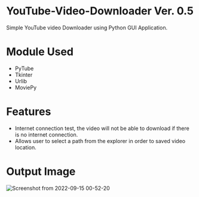 # YouTube-Video-Downloader Ver. 0.5

Simple YouTube video Downloader using Python GUI Application.

# Module Used

* PyTube
* Tkinter
* Urlib
* MoviePy

# Features

* Internet connection test, the video will not be able to download if there is no internet connection.
* Allows user to select a path from the explorer in order to saved video location.

# Output Image

![Screenshot from 2022-09-15 00-52-20](https://user-images.githubusercontent.com/63891089/190227069-ab2b61e1-9af8-4332-b737-2b7b560c044a.png)
